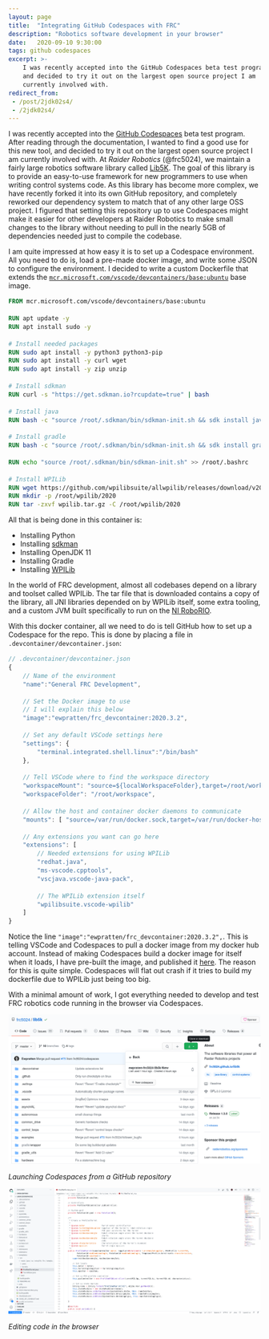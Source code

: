 ```yaml
---
layout: page
title:  "Integrating GitHub Codespaces with FRC"
description: "Robotics software development in your browser"
date:   2020-09-10 9:30:00 
tags: github codespaces
excerpt: >-
    I was recently accepted into the GitHub Codespaces beta test program
    and decided to try it out on the largest open source project I am 
    currently involved with. 
redirect_from: 
 - /post/2jdk02s4/
 - /2jdk02s4/
---
```


I was recently accepted into the [GitHub Codespaces](https://github.com/features/codespaces) beta test program. After reading through the documentation, I wanted to find a good use for this new tool, and decided to try it out on the largest open source project I am currently involved with. At *Raider Robotics* (@frc5024), we maintain a fairly large robotics software library called [Lib5K](https://github.com/frc5024/lib5k). The goal of this library is to provide an easy-to-use framework for new programmers to use when writing control systems code. As this library has become more complex, we have recently forked it into its own GitHub repository, and completely reworked our dependency system to match that of any other large OSS project. I figured that setting this repository up to use Codespaces might make it easier for other developers at Raider Robotics to make small changes to the library without needing to pull in the nearly 5GB of dependencies needed just to compile the codebase.

I am quite impressed at how easy it is to set up a Codespace environment. All you need to do is, load a pre-made docker image, and write some JSON to configure the environment. I decided to write a custom Dockerfile that extends the [`mcr.microsoft.com/vscode/devcontainers/base:ubuntu`](https://hub.docker.com/_/microsoft-vscode-devcontainers) base image. 

```dockerfile
FROM mcr.microsoft.com/vscode/devcontainers/base:ubuntu

RUN apt update -y
RUN apt install sudo -y

# Install needed packages
RUN sudo apt install -y python3 python3-pip
RUN sudo apt install -y curl wget
RUN sudo apt install -y zip unzip

# Install sdkman
RUN curl -s "https://get.sdkman.io?rcupdate=true" | bash

# Install java
RUN bash -c "source /root/.sdkman/bin/sdkman-init.sh && sdk install java 11.0.8-open"

# Install gradle
RUN bash -c "source /root/.sdkman/bin/sdkman-init.sh && sdk install gradle"

RUN echo "source /root/.sdkman/bin/sdkman-init.sh" >> /root/.bashrc

# Install WPILib
RUN wget https://github.com/wpilibsuite/allwpilib/releases/download/v2020.3.2/WPILib_Linux-2020.3.2.tar.gz -O wpilib.tar.gz
RUN mkdir -p /root/wpilib/2020
RUN tar -zxvf wpilib.tar.gz -C /root/wpilib/2020
```

All that is being done in this container is:

 - Installing Python
 - Installing [sdkman](https://sdkman.io)
 - Installing OpenJDK 11
 - Installing Gradle
 - Installing [WPILib](https://github.com/wpilibsuite/allwpilib/)

In the world of FRC development, almost all codebases depend on a library and toolset called WPILib. The tar file that is downloaded contains a copy of the library, all JNI libraries depended on by WPILib itself, some extra tooling, and a custom JVM built specifically to run on the [NI RoboRIO](https://www.ni.com/en-ca/support/model.roborio.html).

With this docker container, all we need to do is tell GitHub how to set up a Codespace for the repo. This is done by placing a file in `.devcontainer/devcontainer.json`:

```js
// .devcontainer/devcontainer.json
{
    // Name of the environment
    "name":"General FRC Development",

    // Set the Docker image to use
    // I will explain this below
    "image":"ewpratten/frc_devcontainer:2020.3.2",

    // Set any default VSCode settings here
    "settings": {
        "terminal.integrated.shell.linux":"/bin/bash"
    },

    // Tell VSCode where to find the workspace directory
    "workspaceMount": "source=${localWorkspaceFolder},target=/root/workspace,type=bind,consistency=cached",
    "workspaceFolder": "/root/workspace",

    // Allow the host and container docker daemons to communicate
    "mounts": [ "source=/var/run/docker.sock,target=/var/run/docker-host.sock,type=bind" ],

    // Any extensions you want can go here
    "extensions": [
        // Needed extensions for using WPILib
        "redhat.java",
        "ms-vscode.cpptools",
        "vscjava.vscode-java-pack",

        // The WPILib extension itself
        "wpilibsuite.vscode-wpilib"
    ]
}
```

Notice the line `"image":"ewpratten/frc_devcontainer:2020.3.2",`. This is telling VSCode and Codespaces to pull a docker image from my docker hub account. Instead of making Codespaces build a docker image for itself when it loads, I have pre-built the image, and published it [here](https://hub.docker.com/r/ewpratten/frc_devcontainer). The reason for this is quite simple. Codespaces will flat out crash if it tries to build my dockerfile due to WPILib just being too big.

With a minimal amount of work, I got everything needed to develop and test FRC robotics code running in the browser via Codespaces.

![](/assets/images/posts/frc-codespaces/codespaces-menu.png)

*Launching Codespaces from a GitHub repository*

![](/assets/images/posts/frc-codespaces/codespaces-code.png)

*Editing code in the browser*


 <!-- - Pushing a container this large to dockerhub requires the daemon to be restarted with -->

<!-- sudo systemctl stop docker
sudo dockerd -s overlay --max-concurrent-uploads=1  -->
